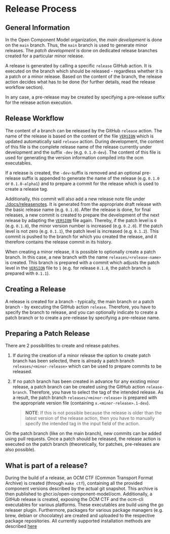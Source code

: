 # Release Process

## General Information

In the Open Component Model organization, the *main development* is done on the
`main` branch. Thus, the `main` branch is used to generate minor releases. The
*patch development* is done on dedicated release branches created for a
particular minor release.

A release is generated by calling a specific `release` GitHub action. It is
executed on the branch which should be released - regardless whether it is a
patch or a minor release. Based on the content of the branch, the release action
decides what has to be done (for further details, read the release workflow
section).

In any case, a pre-release may be created by specifying a pre-release suffix for
the release action execution.

## Release Workflow

The content of a branch can be released by the GitHub `release` action. The name
of the release is based on the content of the file [`VERSION`](./VERSION) which
is updated automatically said `release` action. During development, the
content of this file is the complete release name of the release currently under
development and the suffix `-dev` (e.g. `0.1.0-dev`). The content of this file
is used for generating the version information compiled into the ocm
executables.

If a release is created, the `-dev`-suffix is removed and an optional
pre-release suffix is appended to generate the name of the release (e.g. `0.1.0`
or `0.1.0-alpha1`) and to prepare a commit for the release which is used to
create a release tag.

Additionally, this commit will also add a new release note file
under [./docs/releasenotes](./docs/releasenotes). It is generated from the
appropriate draft release with the basic release name (e.g. `0.1.0`). After the
release is done, for final releases, a new commit is created to prepare the
development of the next release by adapting the [`VERSION`](./VERSION) file
again. Thereby, if the patch level is `0` (e.g. `0.1.0`), the minor version
number is increased (e.g. `0.2.0`). If the patch level is not zero (e.g.
`0.1.1`), the patch level is increased (e.g. `0.1.2`). This commit is pushed to
the branch for which you created the release, and it therefore contains the
release commit in its history.

When creating a minor release, it is possible to optionally create a patch
branch. In this case, a new branch with the name `releases/<release-name>` is
created. This branch is prepared with a commit which adjusts the patch level in
the [`VERSION`](./VERSION) file to `1` (e.g. for release `0.1.0`, the patch
branch is prepared with `0.1.1`).

## Creating a Release

A release is created for a branch - typically, the main branch or a patch
branch - by executing the GitHub action `release`. Therefore, you have to
specify the branch to release, and you can optionally indicate to create a patch
branch or to create a pre-release by specifying a pre-release name.

## Preparing a Patch Release

There are 2 possibilities to create and release patches.

1) If during the creation of a minor release the option to create patch branch
   has been selected, there is already a
   patch branch `releases/<minor-release>` which can be used to prepare commits
   to be released.
2) If no patch branch has been created in advance for any existing minor
   release, a patch branch can be created using the GitHub action
   `release-branch`. Therefore, you have to select the tag of the intended
   release. As a result, the patch branch `releases/<minor-release>` is prepared
   with the appropriate version file (containing `x.<minor-release>.1-dev`).

   > **NOTE**:
   > If this is not possible because the release is older than the latest
   version of the release action, then you have to
   > manually specify the intended tag in the input field of the action.

On the patch branch (like on the main branch), new commits can be added using
pull requests. Once a patch should be
released, the release action is executed on the patch branch (theoretically, for
patches, pre-releases are also
possible).

## What is part of a release?

During the build of a release, an OCM CTF (Common Transport Format Archive) is
created (through `make ctf`), containing all the provided component versions
described by the actual git snapshot. This archive is then published to
ghcr.io/open-component-model/ocm. Additionally, a GitHub release is created,
exposing the OCM CTF and the ocm-cli executables for various platforms. These
executables are build using the go releaser plugin. Furthermore, packages for
various package managers (e.g. brew, debian or chocolatey) are created and
uploaded to the respective package repositories. All currently supported
installation methods are
described [here](https://github.com/open-component-model/ocm?tab=readme-ov-file#installation)
